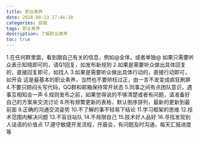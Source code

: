 ```yaml
---
title: 职业素养
date: 2018-08-13 17:44:18
categories: 前端
tags: 职业素养
description: 了解职业素养
toc: true
---
```

<style></style>
<span>1.在任何群里面，看到跟自己有关的信息，例如@全体，或者单独@</span>
<span>如果只需要听众表示知晓即可的，请Q1回复，如发布新规则</span>
<span>2.如果是需要听众做出具体回复的，直接回复即可，如找人</span>
<span>3.如果是需要听众做出具体行动的，直接行动即可，如开会</span>
<span>这是最基本的职业素养，当然也不要矫枉过正，由一言不发变成疯狂刷屏</span>
<span>4.不要只顾闷头写代码，QQ群和邮箱保持常开状态</span>
<span>5.同事之间有点团队意识，遇事互相知会一声</span>
<span>6.规则发布之前，如果觉得说的不够清楚或者有问题，请准备好自己的方案来交流讨论</span>
<span>8.所有频繁更新的表格，默认倒序排列，最新的更新到最前面</span>
<span>9.正确的沟通交流姿势</span>
<span>10.不了解的事不轻易下结论</span>
<span>11.学习框架的思维</span>
<span>12.技术范围内解决问题</span>
<span>13.不盲目站队</span>
<span>14.不局限自己</span>
<span>15.技术好人品好</span>
<span>16.寻找发现别人话语的价值点</span>
<span>17.遵守敏捷开发流程，开晨会，有问题及时沟通，每天汇报进度等</span>

